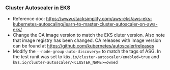 ### Cluster Autoscaler in EKS
* Reference doc: https://www.stacksimplify.com/aws-eks/aws-eks-kubernetes-autoscaling/learn-to-master-cluster-autoscaler-on-aws-eks/
* Change the CA image version to match the EKS cluter version. Also note that image registry has been changed. CA releases with image version can be found at https://github.com/kubernetes/autoscaler/releases
* Modify the `--node-group-auto-discovery=` to match the tags of ASG. In the test runit was set to `k8s.io/cluster-autoscaler/enabled=true` and `k8s.io/cluster-autoscaler/<CLUSTER_NAME>=owned`
